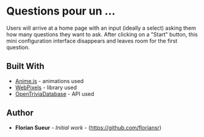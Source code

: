 # Questions pour un ...

Users will arrive at a home page with an input (ideally a select) asking them how many questions they want to ask. After clicking on a "Start" button, this mini configuration interface disappears and leaves room for the first question.


## Built With

* [Anime.js](https://animejs.com/) -  animations used
* [WebPixels](https://wrapbootstrap.com/theme/boomerang-multipurpose-bootstrap-theme-WB021609D) - library used
* [OpenTriviaDatabase](https://opentdb.com/) - API used

## Author

* **Florian Sueur** - *Initial work* - (https://github.com/floriansr)